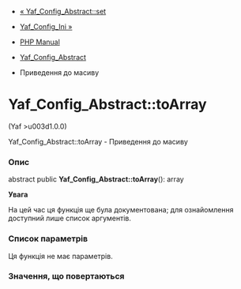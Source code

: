 - [« Yaf_Config_Abstract::set](yaf-config-abstract.set.md)
- [Yaf_Config_Ini »](class.yaf-config-ini.md)

- [PHP Manual](index.md)
- [Yaf_Config_Abstract](class.yaf-config-abstract.md)
- Приведення до масиву

# Yaf_Config_Abstract::toArray

(Yaf \>u003d1.0.0)

Yaf_Config_Abstract::toArray - Приведення до масиву

### Опис

abstract public **Yaf_Config_Abstract::toArray**(): array

**Увага**

На цей час ця функція ще була документована; для
ознайомлення доступний лише список аргументів.

### Список параметрів

Ця функція не має параметрів.

### Значення, що повертаються
